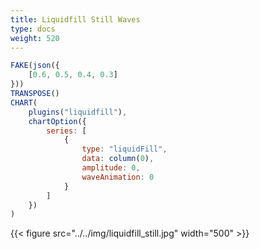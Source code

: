 ```yaml
---
title: Liquidfill Still Waves
type: docs
weight: 520
---
```


```js {{linenos="table",hl_lines=[6,"10-13"]}}
FAKE(json({
    [0.6, 0.5, 0.4, 0.3]
}))
TRANSPOSE()
CHART(
    plugins("liquidfill"),
    chartOption({
        series: [
            {
                type: "liquidFill",
                data: column(0),
                amplitude: 0,
                waveAnimation: 0
            }
        ]
    })
)
```

{{< figure src="../../img/liquidfill_still.jpg" width="500" >}}
